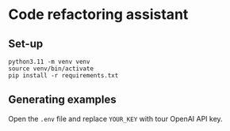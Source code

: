 # Code refactoring assistant

## Set-up
```shell
python3.11 -m venv venv
source venv/bin/activate
pip install -r requirements.txt
```

## Generating examples
Open the `.env` file and replace `YOUR_KEY` with tour OpenAI API key.
